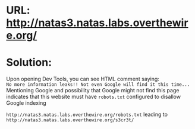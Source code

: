 # URL: http://natas3.natas.labs.overthewire.org/

# Solution:

Upon opening Dev Tools, you can see HTML comment saying:  
`No more information leaks!! Not even Google will find it this time...`  
Mentioning Google and possibility that Google might not find this page indicates that this website must have `robots.txt` configured to disallow Google indexing

`http://natas3.natas.labs.overthewire.org/robots.txt` leading to `http://natas3.natas.labs.overthewire.org/s3cr3t/`
